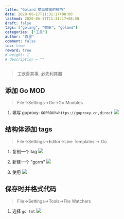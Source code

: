 ```yaml
---
title: "Goland 提高效率的技巧"
date: 2020-06-17T11:31:17+08:00
lastmod: 2020-06-17T11:31:17+08:00
draft: false
tags: ["golang", "效率", "goland"]
categories: ["工具"]
author: "百里"
comment: false
toc: true
reward: true
# weight: 1
# description = ""
---
```


> 工欲善其事, 必先利其器

## 添加 Go MOD

> File->Settings->Go->Go Modules

1. 填写 goproxy: `GOPROXY=https://goproxy.cn,direct`
![](https://cdn.jsdelivr.net/gh/yezihack/assets@master/b/20200617114544.png?imageslim)

## 结构体添加 tags

> File->Settings->Editor->Live Templates -> Go

1. 复制一个 tag
![](https://cdn.jsdelivr.net/gh/yezihack/assets@master/b/20200617113853.png?imageslim)

2. 新建一个 "gorm"
![](https://cdn.jsdelivr.net/gh/yezihack/assets@master/b/20200617114046.png?imageslim)

3. 使用
![](https://cdn.jsdelivr.net/gh/yezihack/assets@master/b/20200617114300.png?imageslim)

## 保存时并格式代码

> File->Settings->Tools->File Watchers

1. 选择 `go fmt`
![](https://cdn.jsdelivr.net/gh/yezihack/assets@master/b/20200617115019.png?imageslim)